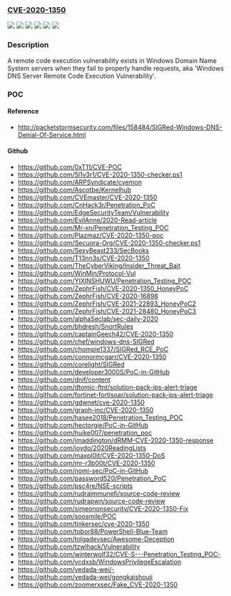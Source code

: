 ### [CVE-2020-1350](https://cve.mitre.org/cgi-bin/cvename.cgi?name=CVE-2020-1350)
![](https://img.shields.io/static/v1?label=Product&message=Windows%20Server%2C%20version%201903%20(Server%20Core%20installation)&color=blue)
![](https://img.shields.io/static/v1?label=Product&message=Windows%20Server%2C%20version%201909%20(Server%20Core%20installation)&color=blue)
![](https://img.shields.io/static/v1?label=Product&message=Windows%20Server%2C%20version%202004%20(Server%20Core%20installation)&color=blue)
![](https://img.shields.io/static/v1?label=Product&message=Windows%20Server&color=blue)
![](https://img.shields.io/static/v1?label=Version&message=n%2Fa&color=blue)
![](https://img.shields.io/static/v1?label=Vulnerability&message=Remote%20Code%20Execution&color=brighgreen)

### Description

A remote code execution vulnerability exists in Windows Domain Name System servers when they fail to properly handle requests, aka 'Windows DNS Server Remote Code Execution Vulnerability'.

### POC

#### Reference
- http://packetstormsecurity.com/files/158484/SIGRed-Windows-DNS-Denial-Of-Service.html

#### Github
- https://github.com/0xT11/CVE-POC
- https://github.com/5l1v3r1/CVE-2020-1350-checker.ps1
- https://github.com/ARPSyndicate/cvemon
- https://github.com/Ascotbe/Kernelhub
- https://github.com/CVEmaster/CVE-2020-1350
- https://github.com/CnHack3r/Penetration_PoC
- https://github.com/EdgeSecurityTeam/Vulnerability
- https://github.com/EvilAnne/2020-Read-article
- https://github.com/Mr-xn/Penetration_Testing_POC
- https://github.com/Plazmaz/CVE-2020-1350-poc
- https://github.com/Secuora-Org/CVE-2020-1350-checker.ps1
- https://github.com/SexyBeast233/SecBooks
- https://github.com/T13nn3s/CVE-2020-1350
- https://github.com/TheCyberViking/Insider_Threat_Bait
- https://github.com/WinMin/Protocol-Vul
- https://github.com/YIXINSHUWU/Penetration_Testing_POC
- https://github.com/ZephrFish/CVE-2020-1350_HoneyPoC
- https://github.com/ZephrFish/CVE-2020-16898
- https://github.com/ZephrFish/CVE-2021-22893_HoneyPoC2
- https://github.com/ZephrFish/CVE-2021-28480_HoneyPoC3
- https://github.com/alphaSeclab/sec-daily-2020
- https://github.com/bhdresh/SnortRules
- https://github.com/captainGeech42/CVE-2020-1350
- https://github.com/chef/windows-dns-SIGRed
- https://github.com/chompie1337/SIGRed_RCE_PoC
- https://github.com/connormcgarr/CVE-2020-1350
- https://github.com/corelight/SIGRed
- https://github.com/developer3000S/PoC-in-GitHub
- https://github.com/dnif/content
- https://github.com/dtomic-ftnt/solution-pack-ips-alert-triage
- https://github.com/fortinet-fortisoar/solution-pack-ips-alert-triage
- https://github.com/gdwnet/cve-2020-1350
- https://github.com/graph-inc/CVE-2020-1350
- https://github.com/hasee2018/Penetration_Testing_POC
- https://github.com/hectorgie/PoC-in-GitHub
- https://github.com/huike007/penetration_poc
- https://github.com/jmaddington/dRMM-CVE-2020-1350-response
- https://github.com/joydo/2020ReadingLists
- https://github.com/maxpl0it/CVE-2020-1350-DoS
- https://github.com/mr-r3b00t/CVE-2020-1350
- https://github.com/nomi-sec/PoC-in-GitHub
- https://github.com/password520/Penetration_PoC
- https://github.com/psc4re/NSE-scripts
- https://github.com/rudraimmunefi/source-code-review
- https://github.com/rudrapwn/source-code-review
- https://github.com/simeononsecurity/CVE-2020-1350-Fix
- https://github.com/soosmile/POC
- https://github.com/tinkersec/cve-2020-1350
- https://github.com/tobor88/PowerShell-Blue-Team
- https://github.com/tolgadevsec/Awesome-Deception
- https://github.com/tzwlhack/Vulnerability
- https://github.com/winterwolf32/CVE-S---Penetration_Testing_POC-
- https://github.com/ycdxsb/WindowsPrivilegeEscalation
- https://github.com/yedada-wei/-
- https://github.com/yedada-wei/gongkaishouji
- https://github.com/zoomerxsec/Fake_CVE-2020-1350

